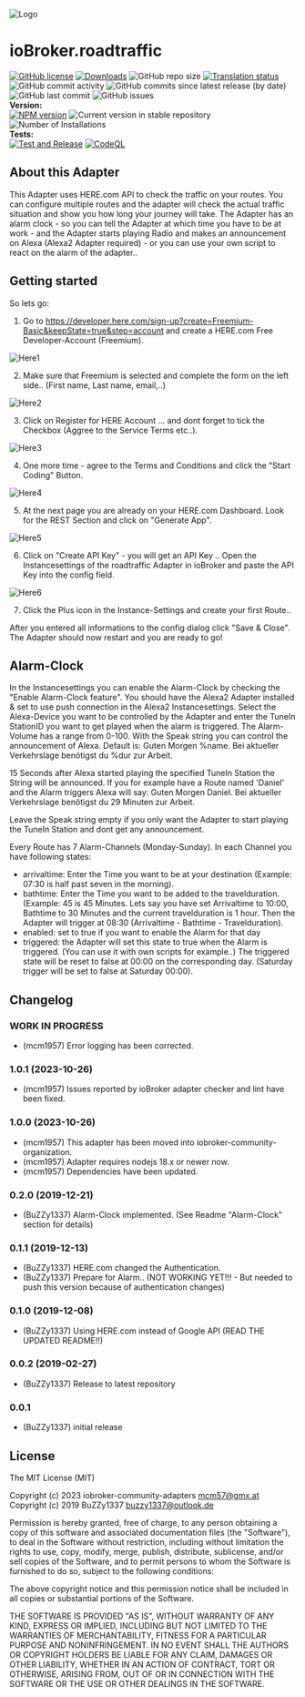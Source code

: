 ![Logo](admin/roadtraffic.png)
# ioBroker.roadtraffic

[![GitHub license](https://img.shields.io/github/license/iobroker-community-adapters/ioBroker.roadtraffic)](https://github.com/iobroker-community-adapters/ioBroker.roadtraffic/blob/master/LICENSE)
[![Downloads](https://img.shields.io/npm/dm/iobroker.roadtraffic.svg)](https://www.npmjs.com/package/iobroker.roadtraffic)
![GitHub repo size](https://img.shields.io/github/repo-size/iobroker-community-adapters/ioBroker.roadtraffic)
[![Translation status](https://weblate.iobroker.net/widgets/adapters/-/roadtraffic/svg-badge.svg)](https://weblate.iobroker.net/engage/adapters/?utm_source=widget)</br>
![GitHub commit activity](https://img.shields.io/github/commit-activity/m/iobroker-community-adapters/ioBroker.roadtraffic)
![GitHub commits since latest release (by date)](https://img.shields.io/github/commits-since/iobroker-community-adapters/ioBroker.roadtraffic/latest)
![GitHub last commit](https://img.shields.io/github/last-commit/iobroker-community-adapters/ioBroker.roadtraffic)
![GitHub issues](https://img.shields.io/github/issues/iobroker-community-adapters/ioBroker.roadtraffic)
</br>
**Version:** </br>
[![NPM version](http://img.shields.io/npm/v/iobroker.roadtraffic.svg)](https://www.npmjs.com/package/iobroker.roadtraffic)
![Current version in stable repository](https://iobroker.live/badges/roadtraffic-stable.svg)
![Number of Installations](https://iobroker.live/badges/roadtraffic-installed.svg)
</br>
**Tests:** </br>
[![Test and Release](https://github.com/iobroker-community-adapters/ioBroker.roadtraffic/actions/workflows/test-and-release.yml/badge.svg)](https://github.com/iobroker-community-adapters/ioBroker.roadtraffic/actions/workflows/test-and-release.yml)
[![CodeQL](https://github.com/iobroker-community-adapters/ioBroker.roadtraffic/actions/workflows/codeql.yml/badge.svg)](https://github.com/iobroker-community-adapters/ioBroker.roadtraffic/actions/workflows/codeql.yml)

<!--
## Sentry
**This adapter uses Sentry libraries to automatically report exceptions and code errors to the developers.**
For more details and for information how to disable the error reporting see [Sentry-Plugin Documentation](https://github.com/ioBroker/plugin-sentry#plugin-sentry)! Sentry reporting is used starting with js-controller 3.0.
-->

## About this Adapter
This Adapter uses HERE.com API to check the traffic on your routes. You can configure multiple routes and the adapter will check the actual traffic situation and show you how long your journey will take.
The Adapter has an alarm clock - so you can tell the Adapter at which time you have to be at work - and the Adapter starts playing Radio and makes an announcement on Alexa (Alexa2 Adapter required) - or you can use your own script to react on the alarm of the adapter..

## Getting started
So lets go:
1. Go to https://developer.here.com/sign-up?create=Freemium-Basic&keepState=true&step=account and create a HERE.com Free Developer-Account (Freemium).

![Here1](img/Here1.png)

2. Make sure that Freemium is selected and complete the form on the left side.. (First name, Last name, email,..)

![Here2](img/Here2.png)

3. Click on Register for HERE Account ... and dont forget to tick the Checkbox (Aggree to the Service Terms etc..).

![Here3](img/Here3.png)

4. One more time - agree to the Terms and Conditions and click the "Start Coding" Button.

![Here4](img/Here4.png)

5. At the next page you are already on your HERE.com Dashboard. Look for the REST Section and click on "Generate App".

![Here5](img/Here5.png)

6. Click on "Create API Key" - you will get an API Key .. Open the Instancesettings of the roadtraffic Adapter in ioBroker and paste the API Key into the config field.

![Here6](img/Here6.png)

7. Click the Plus icon in the Instance-Settings and create your first Route..

After you entered all informations to the config dialog click "Save & Close".
The Adapter should now restart and you are ready to go!

## Alarm-Clock
In the Instancesettings you can enable the Alarm-Clock by checking the "Enable Alarm-Clock feature".
You should have the Alexa2 Adapter installed & set to use push connection in the Alexa2 Instancesettings.
Select the Alexa-Device you want to be controlled by the Adapter and enter the TuneIn StationID you want to get played when the alarm is triggered.
The Alarm-Volume has a range from 0-100.
With the Speak string you can control the announcement of Alexa.
Default is:
Guten Morgen %name. Bei aktueller Verkehrslage benötigst du %dur zur Arbeit.

15 Seconds after Alexa started playing the specified TuneIn Station the String will be announced.
If you for example have a Route named 'Daniel' and the Alarm triggers Alexa will say:
Guten Morgen Daniel. Bei aktueller Verkehrslage benötigst du 29 Minuten zur Arbeit.

Leave the Speak string empty if you only want the Adapter to start playing the TuneIn Station and dont get any announcement.

Every Route has 7 Alarm-Channels (Monday-Sunday).
In each Channel you have following states:
* arrivaltime: Enter the Time you want to be at your destination (Example: 07:30 is half past seven in the morning).
* bathtime: Enter the Time you want to be added to the travelduration. (Example: 45 is 45 Minutes. Lets say you have set Arrivaltime to 10:00, Bathtime to 30 Minutes and the current travelduration is 1 hour. Then the Adapter will trigger at 08:30 (Arrivaltime - Bathtime - Travelduration).
* enabled: set to true if you want to enable the Alarm for that day
* triggered: the Adapter will set this state to true when the Alarm is triggered. (You can use it with own scripts for example..) The triggered state will be reset to false at 00:00 on the corresponding day. (Saturday trigger will be set to false at Saturday 00:00).


## Changelog
<!--
    Placeholder for the next version (at the beginning of the line):
    ### **WORK IN PROGRESS**
-->
### **WORK IN PROGRESS**
* (mcm1957) Error logging has been corrected.

### 1.0.1 (2023-10-26)
* (mcm1957) Issues reported by ioBroker adapter checker and lint have been fixed.

### 1.0.0 (2023-10-26)
* (mcm1957) This adapter has been moved into iobroker-community-organization.
* (mcm1957) Adapter requires nodejs 18.x or newer now.
* (mcm1957) Dependencies have been updated.

### 0.2.0 (2019-12-21)
* (BuZZy1337) Alarm-Clock implemented. (See Readme "Alarm-Clock" section for details)

### 0.1.1 (2019-12-13)
* (BuZZy1337) HERE.com changed the Authentication.
* (BuZZy1337) Prepare for Alarm.. (NOT WORKING YET!!! - But needed to push this version because of authentication changes)

### 0.1.0 (2019-12-08)
* (BuZZy1337) Using HERE.com instead of Google API (READ THE UPDATED README!!)

### 0.0.2 (2019-02-27)
* (BuZZy1337) Release to latest repository

### 0.0.1
* (BuZZy1337) initial release

## License
The MIT License (MIT)

Copyright (c) 2023 iobroker-community-adapters <mcm57@gmx.at>
Copyright (c) 2019 BuZZy1337 <buzzy1337@outlook.de>

Permission is hereby granted, free of charge, to any person obtaining a copy
of this software and associated documentation files (the "Software"), to deal
in the Software without restriction, including without limitation the rights
to use, copy, modify, merge, publish, distribute, sublicense, and/or sell
copies of the Software, and to permit persons to whom the Software is
furnished to do so, subject to the following conditions:

The above copyright notice and this permission notice shall be included in
all copies or substantial portions of the Software.

THE SOFTWARE IS PROVIDED "AS IS", WITHOUT WARRANTY OF ANY KIND, EXPRESS OR
IMPLIED, INCLUDING BUT NOT LIMITED TO THE WARRANTIES OF MERCHANTABILITY,
FITNESS FOR A PARTICULAR PURPOSE AND NONINFRINGEMENT. IN NO EVENT SHALL THE
AUTHORS OR COPYRIGHT HOLDERS BE LIABLE FOR ANY CLAIM, DAMAGES OR OTHER
LIABILITY, WHETHER IN AN ACTION OF CONTRACT, TORT OR OTHERWISE, ARISING FROM,
OUT OF OR IN CONNECTION WITH THE SOFTWARE OR THE USE OR OTHER DEALINGS IN
THE SOFTWARE.
